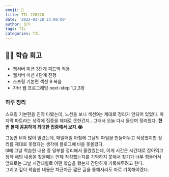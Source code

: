 ```yaml
---
emoji: 📝
title: TIL-220328
date: '2022-03-28 23:00:00'
author: 포키
tags: TIL
categories: TIL
---
```


## 👨‍💻 학습 회고

- 웹서버 미션 3단계 피드백 적용
- 웹서버 미션 4단계 진행
- 스프링 기본편 섹션 9 복습
- 자바 웹 프로그래밍 next-step 1,2,3장

### 하루 정리

스프링 기본편을 진작 다봤는데, 노션을 보니 섹션9는 제대로 정리가 안되어 있었다. 마지막 파트라는 생각에 집중을 제대로 못한건지.. 그래서 오늘 다시 들으며 정리했다. **한번 볼때 꼼꼼하게 최대한 집중해서 보자.😭**

그동안 til이 많이 밀렸는데, 매일매일 아침에 그날의 파일을 만들어두고 작성했지만 정리를 제대로 못했다는 생각에 블로그에 til을 못올렸다.  
til에 그날 학습한 내용 중 일부를 정리해서 올렸었는데, 이게 시간은 시간대로 잡아먹고 정작 해당 내용을 찾을때는 언제 작성했는지를 기억하지 못해서 찾기가 너무 힘들어서 앞으로는 그날 시간대별로 어떤 학습을 했는지 간단하게 기록해두려고 한다.  
그리고 깊이 학습한 내용은 차근차근 짧은 글을 통해서라도 따로 기록해야겠다.
